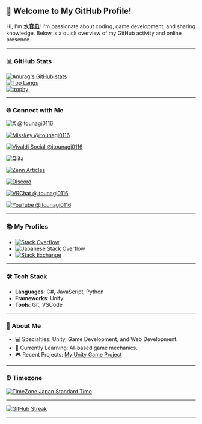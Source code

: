 ## 🌟 Welcome to My GitHub Profile!

Hi, I'm **水音凪**! I'm passionate about coding, game development, and sharing knowledge. Below is a quick overview of my GitHub activity and online presence.

---

### 📊 GitHub Stats
[![Anurag's GitHub stats](https://github-readme-stats.vercel.app/api?username=itounagi0116)](https://github.com/anuraghazra/github-readme-stats)  
[![Top Langs](https://github-readme-stats.vercel.app/api/top-langs/?username=itounagi0116)](https://github.com/anuraghazra/github-readme-stats)  
[![trophy](https://github-profile-trophy.vercel.app/?username=itounagi0116)](https://github.com/ryo-ma/github-profile-trophy)  

---

### 🌐 Connect with Me
[![X @itounagi0116](https://img.shields.io/badge/X-000000?style=flat&logo=x&logoColor=white)](https://x.com/itounagi0116)

[![Misskey @itounagi0116](https://img.shields.io/badge/Misskey-181717?style=flat&logo=misskey&logoColor=white)](https://misskey.niri.la/@itounagi0116)

[![Vivaldi Social @itounagi0116](https://img.shields.io/badge/Vivaldi_Social-EF3939?style=flat&logo=vivaldi&logoColor=white)](https://social.vivaldi.net/@itounagi0116)

[![Qiita](https://img.shields.io/badge/Qiita-55C500?style=flat&logo=qiita&logoColor=white)](http://qiita.com/itounagi0116)

[![Zenn Articles](https://img.shields.io/badge/Zenn-Profile-3EA8FF?style=flat&logo=zenn&logoColor=white)](https://zenn.dev/itounagi0116)

[![Discord](https://img.shields.io/discord/597133335243784192.svg?color=7289DA&logo=discord&logoColor=fff)](https://discord.gg/dCYtshJYvs)  

[![VRChat @itounagi0116](https://img.shields.io/badge/VRChat-1E1E1E?style=flat&logo=vrchat&logoColor=white)](https://vrchat.com/home/user/usr_3659faa0-a4af-48b2-a94c-23fad263e586)

[![YouTube @itounagi0116](https://img.shields.io/badge/YouTube-FF0000?style=flat&logo=youtube&logoColor=white)](https://youtube.com/@itounagi0116?si=ubwqgNygrZsHZk9x)

---

### 📚 My Profiles
- [![Stack Overflow](https://img.shields.io/badge/Stack%20Overflow-18111326-orange?style=flat)](https://stackoverflow.com/users/18111326/%e6%b0%b4%e9%9f%b3%e5%87%aa)  
- [![Japanese Stack Overflow](https://img.shields.io/badge/Japanese%20Stack%20Overflow-63998-brightgreen?style=flat)](https://ja.stackoverflow.com/users/63998/%e6%b0%b4%e9%9f%b3%e5%87%aa)  
- [![Stack Exchange](https://img.shields.io/badge/Stack%20Exchange-24145687-blue?style=flat)](https://stackexchange.com/users/24145687/%e6%b0%b4%e9%9f%b3%e5%87%aa)

---

### 🛠️ Tech Stack
- **Languages**: C#, JavaScript, Python
- **Frameworks**: Unity
- **Tools**: Git, VSCode

---

### 🚀 About Me
- 💻 Specialties: Unity, Game Development, and Web Development.
- 🌱 Currently Learning: AI-based game mechanics.
- 🎮 Recent Projects: [My Unity Game Project](#)

---

### ⏰ Timezone
[![TimeZone Japan Standard Time](https://img.shields.io/badge/TimeZone-Japan%20Standard%20Time-ccc)](https://time.is/JST)

---

[![GitHub Streak](https://github-readme-streak-stats.herokuapp.com?user=itounagi0116&theme=tokyonight)](https://git.io/streak-stats)

---